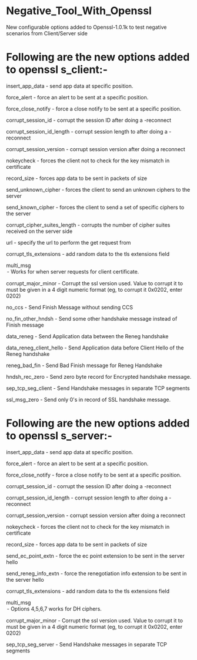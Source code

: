 # Negative_Tool_With_Openssl

New configurable options added to Openssl-1.0.1k to test negative scenarios from Client/Server side

Following are the new options added to openssl s_client:-
===================================================================

insert_app_data <position>  - send app data at specific position.
					
force_alert <position> <alert-number>  - force an alert to be sent at a specific position.

force_close_notify <position>  - force a close notify to be sent at a specific position.
					
corrupt_session_id	- corrupt the session ID after doing a -reconnect

corrupt_session_id_length <length>	- corrupt session length to <length> after doing a -reconnect

corrupt_session_version	- corrupt session version after doing a reconnect

nokeycheck	- forces the client not to check for the key mismatch in certificate

record_size <size>  - forces app data to be sent in packets of size <size>

send_unknown_cipher  - forces the client to send an unknown ciphers to the server

send_known_cipher  - forces the client to send a set of specific ciphers to the server

corrupt_cipher_suites_length <length>     - corrupts the number of cipher suites received on the server side

url  - specify the url to perform the get request from

corrupt_tls_extensions  - add random data to the tls extensions field

multi_msg <option>  - Works for when server requests for client certificate.

corrupt_major_minor <position> <value>  - Corrupt the ssl version used. Value to corrupt it to must be given in a 4 digit numeric format (eg, to corrupt it 0x0202, enter 0202)
					
no_ccs					- Send Finish Message without sending CCS

no_fin_other_hndsh			- Send some other handshake message instead of Finish message

data_reneg				- Send Application data between the Reneg handshake

data_reneg_client_hello                   - Send Application data before Client Hello of the Reneg handshake

reneg_bad_fin				- Send Bad Finish message for Reneg Handshake

hndsh_rec_zero <value>			- Send zero byte record for Encrypted handshake message.

sep_tcp_seg_client                        - Send Handshake messages in separate TCP segments

ssl_msg_zero <value>                    - Send only 0's in record of SSL handshake message.
			
Following are the new options added to openssl s_server:-
===================================================================
insert_app_data <position>  - send app data at specific position.
					
force_alert <position> <alert-number>  - force an alert to be sent at a specific position.

force_close_notify <position>  - force a close notify to be sent at a specific position.
					
corrupt_session_id	- corrupt the session ID after doing a -reconnect

corrupt_session_id_length <length>	- corrupt session length to <length> after doing a -reconnect

corrupt_session_version	- corrupt session version after doing a reconnect

nokeycheck	- forces the client not to check for the key mismatch in certificate

record_size <size>  - forces app data to be sent in packets of size <size>

send_ec_point_extn  				- force the ec point extension to be sent in the server hello

send_reneg_info_extn  				- force the renegotiation info extension to be sent in the server hello

corrupt_tls_extensions  - add random data to the tls extensions field

multi_msg <option>  - Options 4,5,6,7 works for DH ciphers.

corrupt_major_minor <position> <value>  - Corrupt the ssl version used. Value to corrupt it to must be given in a 4 digit numeric format (eg, to corrupt it 0x0202, enter 0202)
					
sep_tcp_seg_server                       - Send Handshake messages in separate TCP segments				
